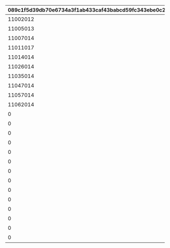 |089c1f5d39db70e6734a3f1ab433caf43babcd59fc343ebe0c20de450d51bc6e|434fd64404414e3e475f5095cc1af578b921143af163c75fa0f9c5c9874a6f7a|213c64586f0aec88b517748bc49cd3f1659cc1bc96d098aaa9dd35c2c79147ac|3154e9a5aa4463026a6e2c98b96d86bd3d89d10c633252db3e7b956a223ecaeb|38b741f15ddf45158d08cc7774f2394e7424f27de178c569e7ae75ade1d20a70|1c8c3080fce5bae2ef3c879b0f56c9629bd65820c4292f408d29ae1c64c0fe4f|7538070b37d6f9f4d7953942774ce716d82cb471c26e3aa63c6d5758d610e99d|719a8c4c3b01a05c79a6f3797ceb616665b4b49cdaa24960c026ccfe437cdc4a|99c35ff2cd66d77a3f37fcad70388aaf7920f6215d6b8f1e3def1c5e75100582|c1c926784a61b61d49b89ad0af5a85549560dfc6fa619a7f6c26f2de5296cc5a|a99820d4118db6c320f75215a160cc041f6f17871971eb13d99c08390f6b8a82|71869d8c2771059327e4a365e0fc1f426a83962820fc89bc94323169c39391f4|c0e8e2f7a22841251b0bdd74baf5a68ec3a8bb4d192c22c62f9c050d2a646791|92165239711fdb093a6ac018219e356dffadb0b31732bcc1ff665fd5ae14a7c5|5622b5f9304fd02769a24a916779bf317dad2348d7e75a0e098b52732fa8c090|
| --- | --- | --- | --- | --- | --- | --- | --- | --- | --- | --- | --- | --- | --- | --- |
|11002012|0|200010|雲海の山脈|195|1|4003001|400|400|501010001|10|45|4003002|雲をつらぬく山脈|31001|
|11005013|0|200020|密林の大樹|-110|1|4003003|300|300|501010002|10|30|4003004|深い森の奥に存在する1本の大樹|31002|
|11007014|0|200030|断崖の遺跡|-570|1|4003005|200|200|501010003|10|-190|4003006|断崖絶壁で発見された遺跡|31003|
|11011017|0|200040|蒼海の孤塔|750|1|4003007|100|100|501010004|10|-30|4003008|大海原にそびえる謎の巨塔|31004|
|11014014|0|200050|毒瘴の闇稜|465|1|4003009|100|100|501010005|10|20|4003010|瘴気渦巻く常闇の孤峰|31005|
|11026014|0|200060|緑竜の骸嶺|360|1|4003011|100|100|501010006|10|90|4003012|厳峰に佇む竜の寝床|31006|
|11035014|0|200070|天上の浮城|130|1|4003013|100|100|501010007|10|90|4003014|天空の番人が静かに眠る聖城|31007|
|11047014|0|200080|砂瀑の底都|-50|1|4003017|100|100|501010008|10|120|4003018|砂の大瀑布が落ちゆく果ての都|31008|
|11057014|0|200090|紺碧の王砦|-360|1|4003019|100|100|501010009|10|70|4003020|紺碧の底に君臨する海王の城砦|31009|
|11062014|0|0|四彩の霊峰|0|1|4003021|0|100|501010010|10|0|4003022|四季彩りし霊狐の仙境|31010|
|0|31006|0|スペシャルダンジョン|0|1|4003015|100|100|0|10|0|4003016|期間限定ダンジョンの踏破に挑戦|32001|
|0|31006|0|スペシャルダンジョン|0|1|0|100|100|0|10|0|0|期間限定ダンジョンの踏破に挑戦|32002|
|0|31006|0|スペシャルダンジョン|0|1|0|100|100|0|10|0|0|期間限定ダンジョンの踏破に挑戦|32003|
|0|31006|0|スペシャルダンジョン|0|1|0|100|100|0|10|0|0|期間限定ダンジョンの踏破に挑戦|32004|
|0|31006|0|スペシャルダンジョン|0|1|0|100|100|0|10|0|0|期間限定ダンジョンの踏破に挑戦|32005|
|0|31006|0|スペシャルダンジョン|0|1|0|100|100|0|10|0|0|期間限定ダンジョンの踏破に挑戦|32006|
|0|31006|0|スペシャルダンジョン|0|1|0|100|100|0|10|0|0|期間限定ダンジョンの踏破に挑戦|32007|
|0|31006|0|スペシャルダンジョン|0|1|0|100|100|0|10|0|0|期間限定ダンジョンの踏破に挑戦|32008|
|0|31006|0|スペシャルダンジョン|0|1|0|100|100|0|10|0|0|期間限定ダンジョンの踏破に挑戦|32009|
|0|31006|0|スペシャルダンジョン|0|1|0|100|100|0|10|0|0|期間限定ダンジョンの踏破に挑戦|32010|
|0|31006|0|スペシャルダンジョン|0|1|0|100|100|0|10|0|0|期間限定ダンジョンの踏破に挑戦|32011|
|0|31006|0|スペシャルダンジョン|0|1|0|100|100|0|10|0|0|期間限定ダンジョンの踏破に挑戦|32012|
|0|31006|0|スペシャルダンジョン|0|1|0|100|100|0|10|0|0|期間限定ダンジョンの踏破に挑戦|32013|
|0|31006|0|スペシャルダンジョン|0|1|0|100|100|0|10|0|0|期間限定ダンジョンの踏破に挑戦|32014|